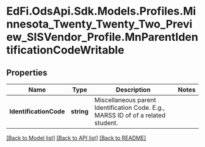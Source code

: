 # EdFi.OdsApi.Sdk.Models.Profiles.Minnesota_Twenty_Twenty_Two_Preview_SISVendor_Profile.MnParentIdentificationCodeWritable
## Properties

Name | Type | Description | Notes
------------ | ------------- | ------------- | -------------
**IdentificationCode** | **string** | Miscellaneous parent Identification Code. E.g., MARSS ID of of a related student. | 

[[Back to Model list]](../README.md#documentation-for-models) [[Back to API list]](../README.md#documentation-for-api-endpoints) [[Back to README]](../README.md)

